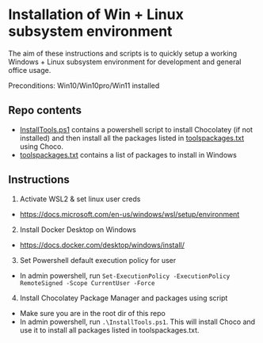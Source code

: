 # Installation of Win + Linux subsystem environment
The aim of these instructions and scripts is to quickly setup a working Windows + Linux subsystem environment for development and general office usage.

Preconditions: Win10/Win10pro/Win11 installed

## Repo contents
- [InstallTools.ps1](InstallTools.ps1) contains a powershell script to install Chocolatey (if not installed) and then install all the packages listed in [toolspackages.txt](toolspackages.txt) using Choco. 
- [toolspackages.txt](toolspackages.txt) contains a list of packages to install in Windows

## Instructions

1. Activate WSL2 & set linux user creds
- https://docs.microsoft.com/en-us/windows/wsl/setup/environment

2. Install Docker Desktop on Windows
- https://docs.docker.com/desktop/windows/install/

3. Set Powershell default execution policy for user
- In admin powershell, run `Set-ExecutionPolicy -ExecutionPolicy RemoteSigned -Scope CurrentUser -Force`

4. Install Chocolatey Package Manager and packages using script
- Make sure you are in the root dir of this repo
- In admin powershell, run `.\InstallTools.ps1`. This will install Choco and use it to install all packages listed in toolspackages.txt.

